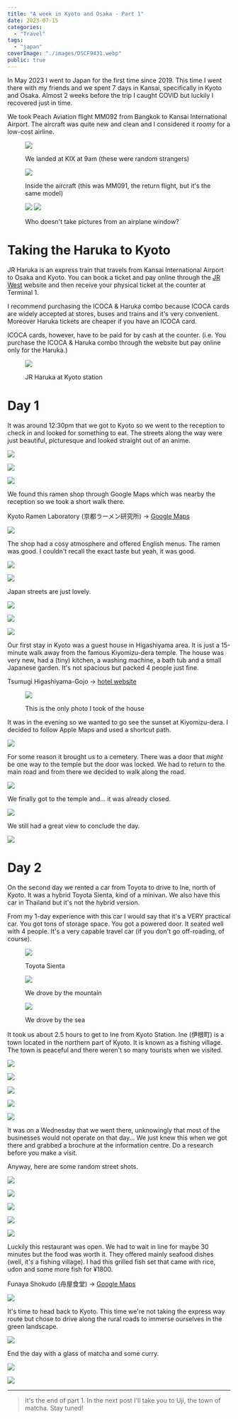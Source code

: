 ```yaml
---
title: "A week in Kyoto and Osaka - Part 1"
date: 2023-07-15
categories:
  - "Travel"
tags:
  - "japan"
coverImage: "./images/DSCF9431.webp"
public: true
---
```


In May 2023 I went to Japan for the first time since 2019. This time I went there with my friends and we spent 7 days in Kansai, specifically in Kyoto and Osaka. Almost 2 weeks before the trip I caught COVID but luckily I recovered just in time.

<!--more-->

We took Peach Aviation flight MM092 from Bangkok to Kansai International Airport. The aircraft was quite new and clean and I considered it _roomy_ for a low-cost airline.

<figure>

![](./images/IMG_3705.webp)
<figcaption>
We landed at KIX at 9am (these were random strangers)
</figcaption>
</figure>

<figure>

![](./images/IMG_4135.webp)
<figcaption>
Inside the aircraft (this was MM091, the return flight, but it's the same model)
</figcaption>
</figure>

<figure>

![](./images/IMG_3699.webp)
![](./images/IMG_3694.webp)
<figcaption>
Who doesn't take pictures from an airplane window?
</figcaption>
</figure>

# Taking the Haruka to Kyoto

JR Haruka is an express train that travels from Kansai International Airport to Osaka and Kyoto. You can book a ticket and pay online through the [JR West](https://www.westjr.co.jp/global/en/ticket/icoca-haruka/) website and then receive your physical ticket at the counter at Terminal 1.

I recommend purchasing the ICOCA & Haruka combo because ICOCA cards are widely accepted at stores, buses and trains and it's very convenient. Moreover Haruka tickets are cheaper if you have an ICOCA card.

ICOCA cards, however, have to be paid for by cash at the counter. (i.e. You purchase the ICOCA & Haruka combo through the website but pay online only for the Haruka.)

<figure>

![](./images/IMG_3725.webp)
<figcaption>
JR Haruka at Kyoto station
</figcaption>
</figure>

# Day 1

It was around 12:30pm that we got to Kyoto so we went to the reception to check in and looked for something to eat. The streets along the way were just beautiful, picturesque and looked straight out of an anime.

![](./images/DSCF9313.webp)

![](./images/DSCF9309.webp)

![](./images/DSCF9318.webp)

We found this ramen shop through Google Maps which was nearby the reception so we took a short walk there.

Kyoto Ramen Laboratory (京都ラーメン研究所) → [Google Maps](https://goo.gl/maps/Br4aTUoVaPhrLg5V7)

![](./images/DSCF9323.webp)

The shop had a cosy atmosphere and offered English menus. The ramen was good. I couldn't recall the exact taste but yeah, it was good.

![](./images/DSCF9328.webp)

![](./images/DSCF9331.webp)

Japan streets are just lovely.

![](./images/DSCF9348.webp)

![](./images/DSCF9349.webp)

![](./images/DSCF9337.webp)

Our first stay in Kyoto was a guest house in Higashiyama area. It is just a 15-minute walk away from the famous Kiyomizu-dera temple. The house was very new, had a (tiny) kitchen, a washing machine, a bath tub and a small Japanese garden. It's not spacious but packed 4 people just fine.

Tsumugi Higashiyama-Gojo → [hotel website](https://tsumugi-kyoto.jp/facility/2896/?lang=en)

<figure>

![](./images/DSCF9364.webp)
<figcaption>
This is the only photo I took of the house
</figcaption>
</figure>

It was in the evening so we wanted to go see the sunset at Kiyomizu-dera. I decided to follow Apple Maps and used a shortcut path.

![](./images/DSCF9377.webp)

For some reason it brought us to a cemetery. There was a door that _might_ be one way to the temple but the door was locked. We had to return to the main road and from there we decided to walk along the road.

![](./images/DSCF9378.webp)

We finally got to the temple and... it was already closed.

![](./images/DSCF9382.webp)

We still had a great view to conclude the day.

![](./images/IMG_3747.webp)

# Day 2

On the second day we rented a car from Toyota to drive to Ine, north of Kyoto. It was a hybrid Toyota Sienta, kind of a minivan. We also have this car in Thailand but it's not the hybrid version.

From my 1-day experience with this car I would say that it's a VERY practical car. You got tons of storage space. You got a powered door. It seated well with 4 people. It's a very capable travel car (if you don't go off-roading, of course).

<figure>

![](./images/DSCF9432.webp)
<figcaption>
Toyota Sienta
</figcaption>
</figure>

<figure>

![](./images/DSCF9415.webp)
<figcaption>
We drove by the mountain
</figcaption>
</figure>

<figure>

![](./images/DSCF9424.webp)
<figcaption>
We drove by the sea
</figcaption>
</figure>

It took us about 2.5 hours to get to Ine from Kyoto Station. Ine (伊根町) is a town located in the northern part of Kyoto. It is known as a fishing village. The town is peaceful and there weren't so many tourists when we visited.

![](./images/DSCF9431.webp)

![](./images/DSCF9486.webp)

![](./images/DSCF9457.webp)

![](./images/DSCF9478.webp)

![](./images/DSCF9498.webp)

It was on a Wednesday that we went there, unknowingly that most of the businesses would not operate on that day... We just knew this when we got there and grabbed a brochure at the information centre. Do a research before you make a visit.

Anyway, here are some random street shots.

![](./images/DSCF9497.webp)

![](./images/DSCF9471.webp)

![](./images/DSCF9462.webp)

![](./images/DSCF9450.webp)

![](./images/DSCF9438.webp)

Luckily this restaurant was open. We had to wait in line for maybe 30 minutes but the food was worth it. They offered mainly seafood dishes (well, it's a fishing village). I had this grilled fish set that came with rice, udon and some more fish for ¥1800.

Funaya Shokudo (舟屋食堂) → [Google Maps](https://goo.gl/maps/Zp8ufBXsers22zWU6)

![](./images/DSCF9480.webp)

It's time to head back to Kyoto. This time we're not taking the express way route but chose to drive along the rural roads to immerse ourselves in the green landscape.

![](./images/IMG_3804.webp)

End the day with a glass of matcha and some curry.

![](./images/IMG_3812.webp)

![](./images/IMG_3815.webp)

* * *

> It's the end of part 1. In the next post I'll take you to Uji, the town of matcha. Stay tuned!
